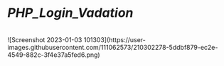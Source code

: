 # <h1><i><b>PHP_Login_Vadation</b></i></h1>
<br>
![Screenshot 2023-01-03 101303](https://user-images.githubusercontent.com/111062573/210302278-5ddbf879-ec2e-4549-882c-3f4e37a5fed6.png)
